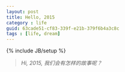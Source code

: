 ```yaml
---
layout: post
title: Hello, 2015
category : life
guid: 63cade51-cf83-339f-e21b-379f6b4a3c8c
tags : [life, dream]
---
```

{% include JB/setup %}

> *Hi, 2015, 我们会有怎样的故事呢？*